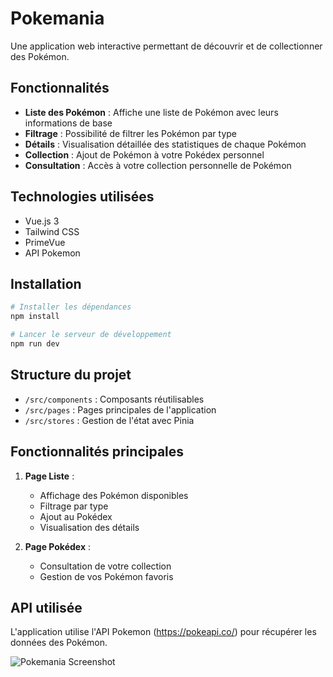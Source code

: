 # Pokemania

Une application web interactive permettant de découvrir et de collectionner des Pokémon.

## Fonctionnalités

- **Liste des Pokémon** : Affiche une liste de Pokémon avec leurs informations de base
- **Filtrage** : Possibilité de filtrer les Pokémon par type
- **Détails** : Visualisation détaillée des statistiques de chaque Pokémon
- **Collection** : Ajout de Pokémon à votre Pokédex personnel
- **Consultation** : Accès à votre collection personnelle de Pokémon

## Technologies utilisées

- Vue.js 3
- Tailwind CSS
- PrimeVue
- API Pokemon

## Installation

```bash
# Installer les dépendances
npm install

# Lancer le serveur de développement
npm run dev
```

## Structure du projet

- `/src/components` : Composants réutilisables
- `/src/pages` : Pages principales de l'application
- `/src/stores` : Gestion de l'état avec Pinia

## Fonctionnalités principales

1. **Page Liste** :
   - Affichage des Pokémon disponibles
   - Filtrage par type
   - Ajout au Pokédex
   - Visualisation des détails

2. **Page Pokédex** :
   - Consultation de votre collection
   - Gestion de vos Pokémon favoris

## API utilisée

L'application utilise l'API Pokemon (https://pokeapi.co/) pour récupérer les données des Pokémon.

![Pokemania Screenshot](https://image.noelshack.com/fichiers/2025/16/5/1744931564-capture-d-e-cran-2025-04-18-a-01-06-58.jpg)

